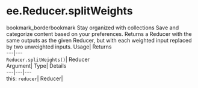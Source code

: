  
#  ee.Reducer.splitWeights 
bookmark_borderbookmark Stay organized with collections  Save and categorize content based on your preferences.
Returns a Reducer with the same outputs as the given Reducer, but with each weighted input replaced by two unweighted inputs. 
Usage| Returns  
---|---  
`Reducer.splitWeights()`| Reducer  
Argument| Type| Details  
---|---|---  
this: `reducer`| Reducer|   
